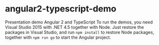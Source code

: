 # angular2-typescript-demo
Presentation demo Angular 2 and TypeScript
To run the demos, you need Visual Studio 2015 with .NET 4.5 together with Node. 
Just restore the packages in Visual Studio, and run `npm install` to restore Node packages, together with `npm run go` to start the Angular project.
